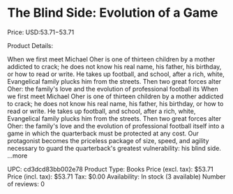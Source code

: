 # The Blind Side: Evolution of a Game

Price: USD:$53.71-$53.71

Product Details:

When we first meet Michael Oher is one of thirteen children by a mother addicted to crack; he does not know his real name, his father, his birthday, or how to read or write. He takes up football, and school, after a rich, white, Evangelical family plucks him from the streets. Then two great forces alter Oher: the family's love and the evolution of professional football its When we first meet Michael Oher is one of thirteen children by a mother addicted to crack; he does not know his real name, his father, his birthday, or how to read or write. He takes up football, and school, after a rich, white, Evangelical family plucks him from the streets. Then two great forces alter Oher: the family's love and the evolution of professional football itself into a game in which the quarterback must be protected at any cost. Our protagonist becomes the priceless package of size, speed, and agility necessary to guard the quarterback's greatest vulnerability: his blind side. ...more

UPC: cd3dcd83bb002e78
Product Type: Books
Price (excl. tax): $53.71
Price (incl. tax): $53.71
Tax: $0.00
Availability: In stock (3 available)
Number of reviews: 0